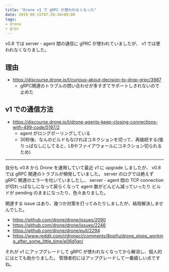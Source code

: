 ```yaml
---
title: "Drone v1 で gRPC が使われなくなった"
date: 2019-08-15T07:39:18+09:00
tags:
- drone
- grpc
---
```


v0.8 では server - agent 間の通信に gPRC が使われていましたが、 v1 では使われなくなりました。

## 理由

* https://discourse.drone.io/t/curious-about-decision-to-drop-grpc/3987
  * gRPC関連のトラブルの問い合わせが多すぎてサポートしきれないので止めた

## v1 での通信方法

* https://discourse.drone.io/t/drone-agents-keep-closing-connections-with-499-code/5197/2
  * agent がロングポーリングしている
  * 30秒後、なんのビルドもなければコネクションを切って、再接続する(張りっぱなしにしてると、LBやファイアウォールにコネクション切られるため)

---

自分も v0.8 から Drone を運用していて最近 v1 に upgrade しましたが、
v0.8 では gRPC 関連のトラブルが頻発していました。
server のログでは絶えず gRPC 関連のエラーを吐いていましたし、
server - agent 間の TCP connection が切れっぱなしになって戻らくなって agent 数がどんどん減っていったり
ビルドが pending のままになったり、色々ありました。

関連する issue はあり、幾つか対策を打ってみたりしましたが、結局解決しませんでした。

* https://github.com/drone/drone/issues/2090
* https://github.com/drone/drone/issues/2246
* https://github.com/drone/drone/pull/2294
* https://www.reddit.com/r/droneci/comments/8opifu/drone_stops_working_after_some_little_time/e06d1gn/

それが v1 にアップグレードして gRPC が使われなくなってから解消し、個人的にはとても助かりました。
管理者的にはアップグレードして一番嬉しい点ですね。
